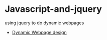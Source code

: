 # Javascript-and-jquery
using jquery to do dynamic webpages

- [Dynamic Webpage design](/index.html)
